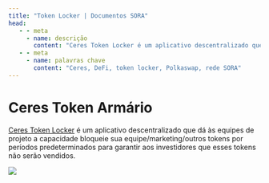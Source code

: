 ```yaml
---
title: "Token Locker | Documentos SORA"
head:
   - - meta
     - name: descrição
       content: "Ceres Token Locker é um aplicativo descentralizado que dá às equipes de projeto a capacidade de bloquear seus tokens."
   - - meta
     - name: palavras chave
       content: "Ceres, DeFi, token locker, Polkaswap, rede SORA"
---
```


# Ceres Token Armário

[Ceres Token Locker](https://dapps.cerestoken.io/token_locker) é um aplicativo descentralizado que dá às equipes de projeto a capacidade
bloqueie sua equipe/marketing/outros tokens por períodos predeterminados para garantir aos investidores que esses tokens não serão vendidos.

![](../.gitbook/assets/token-locker.png)
